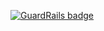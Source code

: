 
[![GuardRails badge](https://badges.production.guardrails.io/shtakai/cd_js2_advanced_button.svg)](https://www.guardrails.io)
